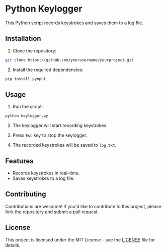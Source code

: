 
# Python Keylogger

This Python script records keystrokes and saves them to a log file.

## Installation

1. Clone the repository:

```bash
git clone https://github.com/yourusername/yourproject.git
```

2. Install the required dependencies:

```bash
pip install pynput
```

## Usage

1. Run the script:

```bash
python keylogger.py
```

2. The keylogger will start recording keystrokes.

3. Press `Esc` key to stop the keylogger.

4. The recorded keystrokes will be saved to `log.txt`.

## Features

- Records keystrokes in real-time.
- Saves keystrokes to a log file.

## Contributing

Contributions are welcome! If you'd like to contribute to this project, please fork the repository and submit a pull request.

## License

This project is licensed under the MIT License - see the [LICENSE](LICENSE) file for details.
